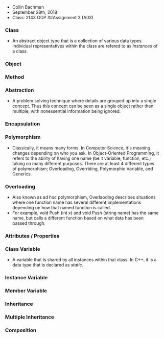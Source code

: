 * Collin Bachman
* September 28th, 2018
* Class: 2143 OOP
##Assignment 3 (A03)



### Class
* An abstract object type that is a collection of various data types. Individual representatives within the class are refered to as *instances* of a class.
### Object
### Method
### Abstraction
* A problem solving technique where details are grouped up into a single concept. Thus this concept can be seen as a single object rather than multiple, with nonessential information being ignored.
### Encapsulation
### Polymorphism
* Classically, it means many forms. In Computer Science, it's meaning changes depending on who you ask. In Object-Oriented Programming, It refers to the ability of having one name (be it variable, function, etc.) taking on many different purposes. There are at least 4 different types of polymorphism; Overloading, Overriding, Polymorphic Variable, and Generics.
### Overloading
* Also known as ad hoc polymorphism, Overlaoding describes situations where one function name has several different implementations depending on how that named function is called.
* For example, void Push (int x) and void Push (string name) has the same name, but calls a different function based on what data has been passed through.
### Attributes / Properties
### Class Variable
* A variable that is shared by all instances within that class. In C++, it is a data type that is declared as *static*.
### Instance Variable
### Member Variable
### Inheritance
### Multiple Inheritance
### Composition
